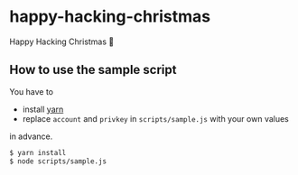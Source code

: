 # happy-hacking-christmas

Happy Hacking Christmas 🎅

## How to use the sample script

You have to

- install [yarn](https://github.com/yarnpkg/yarn)
- replace `account` and `privkey` in `scripts/sample.js` with your own values

in advance.

``` sh
$ yarn install
$ node scripts/sample.js
```
